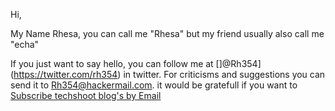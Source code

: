 Hi,

My Name Rhesa, you can call me "Rhesa" but my friend usually also call me "echa"

If you just want to say hello, you can follow me at []@Rh354](https://twitter.com/rh354) in twitter. For criticisms and suggestions you can send it to Rh354@hackermail.com. it would be gratefull if you want to <a href="http://feeds.feedburner.com/techshoot">Subscribe techshoot blog's by Email</a>
